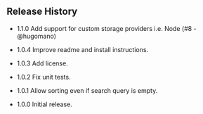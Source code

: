 ## Release History

* 1.1.0 Add support for custom storage providers i.e. Node (#8 - @hugomano)

* 1.0.4 Improve readme and install instructions.

* 1.0.3 Add license.

* 1.0.2 Fix unit tests.

* 1.0.1 Allow sorting even if search query is empty.

* 1.0.0 Initial release.
